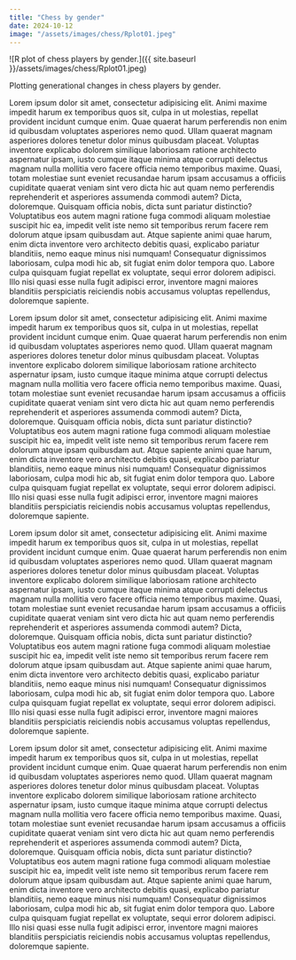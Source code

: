 ```yaml
---
title: "Chess by gender"
date: 2024-10-12
image: "/assets/images/chess/Rplot01.jpeg"
---
```


![R plot of chess players by gender.]({{ site.baseurl }}/assets/images/chess/Rplot01.jpeg)

Plotting generational changes in chess players by gender.

Lorem ipsum dolor sit amet, consectetur adipisicing elit. Animi maxime impedit harum ex temporibus quos sit, culpa in ut molestias, repellat provident incidunt cumque enim. Quae quaerat harum perferendis non enim id quibusdam voluptates asperiores nemo quod. Ullam quaerat magnam asperiores dolores tenetur dolor minus quibusdam placeat. Voluptas inventore explicabo dolorem similique laboriosam ratione architecto aspernatur ipsam, iusto cumque itaque minima atque corrupti delectus magnam nulla mollitia vero facere officia nemo temporibus maxime. Quasi, totam molestiae sunt eveniet recusandae harum ipsam accusamus a officiis cupiditate quaerat veniam sint vero dicta hic aut quam nemo perferendis reprehenderit et asperiores assumenda commodi autem? Dicta, doloremque. Quisquam officia nobis, dicta sunt pariatur distinctio? Voluptatibus eos autem magni ratione fuga commodi aliquam molestiae suscipit hic ea, impedit velit iste nemo sit temporibus rerum facere rem dolorum atque ipsam quibusdam aut. Atque sapiente animi quae harum, enim dicta inventore vero architecto debitis quasi, explicabo pariatur blanditiis, nemo eaque minus nisi numquam! Consequatur dignissimos laboriosam, culpa modi hic ab, sit fugiat enim dolor tempora quo. Labore culpa quisquam fugiat repellat ex voluptate, sequi error dolorem adipisci. Illo nisi quasi esse nulla fugit adipisci error, inventore magni maiores blanditiis perspiciatis reiciendis nobis accusamus voluptas repellendus, doloremque sapiente.

Lorem ipsum dolor sit amet, consectetur adipisicing elit. Animi maxime impedit harum ex temporibus quos sit, culpa in ut molestias, repellat provident incidunt cumque enim. Quae quaerat harum perferendis non enim id quibusdam voluptates asperiores nemo quod. Ullam quaerat magnam asperiores dolores tenetur dolor minus quibusdam placeat. Voluptas inventore explicabo dolorem similique laboriosam ratione architecto aspernatur ipsam, iusto cumque itaque minima atque corrupti delectus magnam nulla mollitia vero facere officia nemo temporibus maxime. Quasi, totam molestiae sunt eveniet recusandae harum ipsam accusamus a officiis cupiditate quaerat veniam sint vero dicta hic aut quam nemo perferendis reprehenderit et asperiores assumenda commodi autem? Dicta, doloremque. Quisquam officia nobis, dicta sunt pariatur distinctio? Voluptatibus eos autem magni ratione fuga commodi aliquam molestiae suscipit hic ea, impedit velit iste nemo sit temporibus rerum facere rem dolorum atque ipsam quibusdam aut. Atque sapiente animi quae harum, enim dicta inventore vero architecto debitis quasi, explicabo pariatur blanditiis, nemo eaque minus nisi numquam! Consequatur dignissimos laboriosam, culpa modi hic ab, sit fugiat enim dolor tempora quo. Labore culpa quisquam fugiat repellat ex voluptate, sequi error dolorem adipisci. Illo nisi quasi esse nulla fugit adipisci error, inventore magni maiores blanditiis perspiciatis reiciendis nobis accusamus voluptas repellendus, doloremque sapiente.

Lorem ipsum dolor sit amet, consectetur adipisicing elit. Animi maxime impedit harum ex temporibus quos sit, culpa in ut molestias, repellat provident incidunt cumque enim. Quae quaerat harum perferendis non enim id quibusdam voluptates asperiores nemo quod. Ullam quaerat magnam asperiores dolores tenetur dolor minus quibusdam placeat. Voluptas inventore explicabo dolorem similique laboriosam ratione architecto aspernatur ipsam, iusto cumque itaque minima atque corrupti delectus magnam nulla mollitia vero facere officia nemo temporibus maxime. Quasi, totam molestiae sunt eveniet recusandae harum ipsam accusamus a officiis cupiditate quaerat veniam sint vero dicta hic aut quam nemo perferendis reprehenderit et asperiores assumenda commodi autem? Dicta, doloremque. Quisquam officia nobis, dicta sunt pariatur distinctio? Voluptatibus eos autem magni ratione fuga commodi aliquam molestiae suscipit hic ea, impedit velit iste nemo sit temporibus rerum facere rem dolorum atque ipsam quibusdam aut. Atque sapiente animi quae harum, enim dicta inventore vero architecto debitis quasi, explicabo pariatur blanditiis, nemo eaque minus nisi numquam! Consequatur dignissimos laboriosam, culpa modi hic ab, sit fugiat enim dolor tempora quo. Labore culpa quisquam fugiat repellat ex voluptate, sequi error dolorem adipisci. Illo nisi quasi esse nulla fugit adipisci error, inventore magni maiores blanditiis perspiciatis reiciendis nobis accusamus voluptas repellendus, doloremque sapiente.

Lorem ipsum dolor sit amet, consectetur adipisicing elit. Animi maxime impedit harum ex temporibus quos sit, culpa in ut molestias, repellat provident incidunt cumque enim. Quae quaerat harum perferendis non enim id quibusdam voluptates asperiores nemo quod. Ullam quaerat magnam asperiores dolores tenetur dolor minus quibusdam placeat. Voluptas inventore explicabo dolorem similique laboriosam ratione architecto aspernatur ipsam, iusto cumque itaque minima atque corrupti delectus magnam nulla mollitia vero facere officia nemo temporibus maxime. Quasi, totam molestiae sunt eveniet recusandae harum ipsam accusamus a officiis cupiditate quaerat veniam sint vero dicta hic aut quam nemo perferendis reprehenderit et asperiores assumenda commodi autem? Dicta, doloremque. Quisquam officia nobis, dicta sunt pariatur distinctio? Voluptatibus eos autem magni ratione fuga commodi aliquam molestiae suscipit hic ea, impedit velit iste nemo sit temporibus rerum facere rem dolorum atque ipsam quibusdam aut. Atque sapiente animi quae harum, enim dicta inventore vero architecto debitis quasi, explicabo pariatur blanditiis, nemo eaque minus nisi numquam! Consequatur dignissimos laboriosam, culpa modi hic ab, sit fugiat enim dolor tempora quo. Labore culpa quisquam fugiat repellat ex voluptate, sequi error dolorem adipisci. Illo nisi quasi esse nulla fugit adipisci error, inventore magni maiores blanditiis perspiciatis reiciendis nobis accusamus voluptas repellendus, doloremque sapiente.
